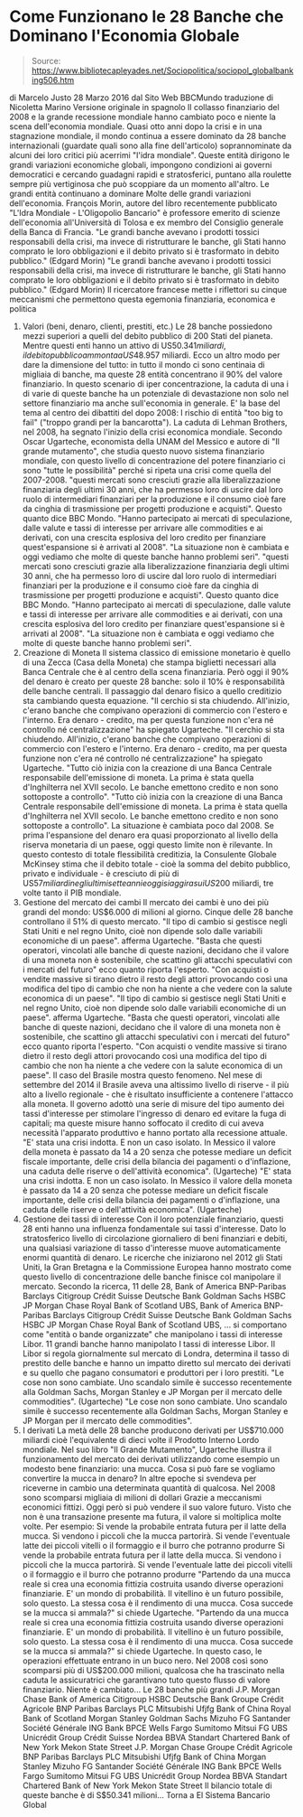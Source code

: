 # Come Funzionano le 28 Banche che Dominano l'Economia Globale

> Source: https://www.bibliotecapleyades.net/Sociopolitica/sociopol_globalbanking506.htm

di Marcelo Justo
28 Marzo 2016
dal Sito Web BBCMundo
traduzione di Nicoletta Marino
Versione originale in spagnolo
Il collasso finanziario del 2008 e la grande recessione mondiale hanno cambiato poco e niente la scena dell'economia mondiale.
Quasi otto anni dopo la crisi e in una stagnazione mondiale, il mondo continua a essere dominato da 28 banche internazionali (guardate quali sono alla fine dell'articolo) soprannominate da alcuni dei loro critici più acerrimi "l'idra mondiale".
Queste entità dirigono le grandi variazioni economiche globali, impongono condizioni ai governi democratici e cercando guadagni rapidi e stratosferici, puntano alla roulette sempre più vertiginosa che può scoppiare da un momento all'altro.
Le grandi entità continuano a dominare
Molte delle grandi variazioni dell'economia.
François Morin, autore del libro recentemente pubblicato "L'Idra Mondiale - L'Oligopolio Bancario" è professore emerito di scienze dell'economia all'Università di Tolosa e ex membro del Consiglio generale della Banca di Francia.
"Le grandi banche avevano i prodotti tossici responsabili della crisi, ma invece di ristrutturare le banche, gli Stati hanno comprato le loro obbligazioni e il debito privato si è trasformato in debito pubblico." (Edgard Morin)
"Le grandi banche avevano i prodotti tossici responsabili della crisi, ma invece di ristrutturare le banche, gli Stati hanno comprato le loro obbligazioni e il debito privato si è trasformato in debito pubblico."
(Edgard Morin)
Il ricercatore francese mette i riflettori su cinque meccanismi che permettono questa egemonia finanziaria, economica e politica
1. Valori (beni, denaro, clienti, prestiti, etc.)
Le 28 banche possiedono mezzi superiori a quelli del debito pubblico di 200 Stati del pianeta.
Mentre questi enti hanno un attivo di US$50.341 miliardi, il debito pubblico ammonta a US$48.957 miliardi.
Ecco un altro modo per dare la dimensione del tutto:
in tutto il mondo ci sono centinaia di migliaia di banche, ma queste 28 entità concentrano il 90% del valore finanziario.
In questo scenario di iper concentrazione, la caduta di una i di varie di queste banche ha un potenziale di devastazione non solo nel settore finanziario ma anche sull'economia in generale.
E' la base del tema al centro dei dibattiti del dopo 2008: l rischio di entità "too big to fail" ("troppo grandi per la bancarotta").
La caduta di Lehman Brothers, nel 2008,
ha segnato l'inizio della crisi economica mondiale.
Secondo Oscar Ugarteche, economista della UNAM del Messico e autore di "Il grande mutamento", che studia questo nuovo sistema finanziario mondiale, con questo livello di concentrazione del potere finanziario ci sono "tutte le possibilità" perché si ripeta una crisi come quella del 2007-2008.
"questi mercati sono cresciuti grazie alla liberalizzazione finanziaria degli ultimi 30 anni, che ha permesso loro di uscire dal loro ruolo di intermediari finanziari per la produzione e il consumo cioè fare da cinghia di trasmissione per progetti produzione e acquisti". Questo quanto dice BBC Mondo. "Hanno partecipato ai mercati di speculazione, dalle valute e tassi di interesse per arrivare alle commodities e ai derivati, con una crescita esplosiva del loro credito per finanziare quest'espansione si è arrivati al 2008". "La situazione non è cambiata e oggi vediamo che molte di queste banche hanno problemi seri".
"questi mercati sono cresciuti grazie alla liberalizzazione finanziaria degli ultimi 30 anni, che ha permesso loro di uscire dal loro ruolo di intermediari finanziari per la produzione e il consumo cioè fare da cinghia di trasmissione per progetti produzione e acquisti". Questo quanto dice BBC Mondo.
"Hanno partecipato ai mercati di speculazione, dalle valute e tassi di interesse per arrivare alle commodities e ai derivati, con una crescita esplosiva del loro credito per finanziare quest'espansione si è arrivati al 2008".
"La situazione non è cambiata e oggi vediamo che molte di queste banche hanno problemi seri".
2. Creazione di Moneta
Il sistema classico di emissione monetario è quello di una Zecca (Casa della Moneta) che stampa biglietti necessari alla Banca Centrale che è al centro della scena finanziaria.
Però oggi il 90% del denaro è creato per queste 28 banche: solo il 10% è responsabilità delle banche centrali.
Il passaggio dal denaro fisico a quello creditizio sta cambiando questa equazione.
"Il cerchio si sta chiudendo. All'inizio, c'erano banche che compivano operazioni di commercio con l'estero e l'interno. Era denaro - credito, ma per questa funzione non c'era né controllo né centralizzazione" ha spiegato Ugarteche.
"Il cerchio si sta chiudendo.
All'inizio, c'erano banche che compivano operazioni di commercio con l'estero e l'interno. Era denaro - credito, ma per questa funzione non c'era né controllo né centralizzazione" ha spiegato Ugarteche.
"Tutto ciò inizia con la creazione di una Banca Centrale responsabile dell'emissione di moneta. La prima è stata quella d'Inghilterra nel XVII secolo. Le banche emettono credito e non sono sottoposte a controllo".
"Tutto ciò inizia con la creazione di una Banca Centrale responsabile dell'emissione di moneta. La prima è stata quella d'Inghilterra nel XVII secolo.
Le banche emettono credito e non sono sottoposte a controllo".
La situazione è cambiata poco dal 2008.
Se prima l'espansione del denaro era quasi proporzionato al livello della riserva monetaria di un paese, oggi questo limite non è rilevante.
In questo contesto di totale flessibilità creditizia, la Consulente Globale McKinsey stima che il debito totale - cioè la somma del debito pubblico, privato e individuale - è cresciuto di più di US$57 miliardi negli ultimi sette anni e oggi si aggira sui US$200 miliardi, tre volte tanto il PIB mondiale.
3. Gestione del mercato dei cambi
Il mercato dei cambi è uno dei più grandi del mondo: US$6.000 di milioni al giorno.
Cinque delle 28 banche controllano il 51% di questo mercato.
"Il tipo di cambio si gestisce negli Stati Uniti e nel regno Unito, cioè non dipende solo dalle variabili economiche di un paese". afferma Ugarteche. "Basta che questi operatori, vincolati alle banche di queste nazioni, decidano che il valore di una moneta non è sostenibile, che scattino gli attacchi speculativi con i mercati del futuro" ecco quanto riporta l'esperto. "Con acquisti o vendite massive si tirano dietro il resto degli attori provocando così una modifica del tipo di cambio che non ha niente a che vedere con la salute economica di un paese".
"Il tipo di cambio si gestisce negli Stati Uniti e nel regno Unito, cioè non dipende solo dalle variabili economiche di un paese". afferma Ugarteche.
"Basta che questi operatori, vincolati alle banche di queste nazioni, decidano che il valore di una moneta non è sostenibile, che scattino gli attacchi speculativi con i mercati del futuro" ecco quanto riporta l'esperto.
"Con acquisti o vendite massive si tirano dietro il resto degli attori provocando così una modifica del tipo di cambio che non ha niente a che vedere con la salute economica di un paese".
Il caso del Brasile mostra questo fenomeno.
Nel mese di settembre del 2014 il Brasile aveva una altissimo livello di riserve - il più alto a livello regionale - che è risultato insufficiente a contenere l'attacco alla moneta.
Il governo adottò una serie di misure del tipo aumento dei tassi d'interesse per stimolare l'ingresso di denaro ed evitare la fuga di capitali; ma queste misure hanno soffocato il credito di cui aveva necessità l'apparato produttivo e hanno portato alla recessione attuale.
"E' stata una crisi indotta. E non un caso isolato. In Messico il valore della moneta è passato da 14 a 20 senza che potesse mediare un deficit fiscale importante, delle crisi della bilancia dei pagamenti o d'inflazione, una caduta delle riserve o dell'attività economica". (Ugarteche)
"E' stata una crisi indotta. E non un caso isolato.
In Messico il valore della moneta è passato da 14 a 20 senza che potesse mediare un deficit fiscale importante, delle crisi della bilancia dei pagamenti o d'inflazione, una caduta delle riserve o dell'attività economica".
(Ugarteche)
4. Gestione dei tassi di interesse
Con il loro potenziale finanziario, questi 28 enti hanno una influenza fondamentale sui tassi d'interesse.
Dato lo stratosferico livello di circolazione giornaliero di beni finanziari e debiti, una qualsiasi variazione di tasso d'interesse muove automaticamente enormi quantità di denaro.
Le ricerche che iniziarono nel 2012 gli Stati Uniti, la Gran Bretagna e la Commissione Europea hanno mostrato come questo livello di concentrazione delle banche finisce col manipolare il mercato.
Secondo la ricerca, 11 delle 28,
Bank of America BNP-Paribas Barclays Citigroup Crédit Suisse Deutsche Bank Goldman Sachs HSBC JP Morgan Chase Royal Bank of Scotland UBS,
Bank of America
BNP-Paribas
Barclays
Citigroup
Crédit Suisse
Deutsche Bank
Goldman Sachs
HSBC
JP Morgan Chase
Royal Bank of Scotland
UBS,
... si comportano come "entità o bande organizzate" che manipolano i tassi di interesse Libor.
11 grandi banche
hanno manipolato I tassi di interesse Libor.
Il Libor si regola giornalmente sul mercato di Londra, determina il tasso di prestito delle banche e hanno un impatto diretto sul mercato dei derivati e su quello che pagano consumatori e produttori per i loro prestiti.
"Le cose non sono cambiate. Uno scandalo simile è successo recentemente alla Goldman Sachs, Morgan Stanley e JP Morgan per il mercato delle commodities". (Ugarteche)
"Le cose non sono cambiate. Uno scandalo simile è successo recentemente alla Goldman Sachs, Morgan Stanley e JP Morgan per il mercato delle commodities".
5. I derivati
La metà delle 28 banche producono derivati per US$710.000 miliardi cioè l'equivalente di dieci volte il Prodotto Interno Lordo mondiale.
Nel suo libro "Il Grande Mutamento", Ugarteche illustra il funzionamento del mercato dei derivati utilizzando come esempio un modesto bene finanziario: una mucca.
Cosa si può fare se vogliamo convertire la mucca in denaro?
In altre epoche si svendeva per riceverne in cambio una determinata quantità di qualcosa.
Nel 2008 sono scomparsi migliaia di milioni di dollari
Grazie a meccanismi economici fittizi.
Oggi però si può vendere il suo valore futuro.
Visto che non è una transazione presente ma futura, il valore si moltiplica molte volte.
Per esempio:
Si vende la probabile entrata futura per il latte della mucca. Si vendono i piccoli che la mucca partorirà. Si vende l'eventuale latte dei piccoli vitelli o il formaggio e il burro che potranno produrre
Si vende la probabile entrata futura per il latte della mucca.
Si vendono i piccoli che la mucca partorirà.
Si vende l'eventuale latte dei piccoli vitelli o il formaggio e il burro che potranno produrre
"Partendo da una mucca reale si crea una economia fittizia costruita usando diverse operazioni finanziarie. E' un mondo di probabilità. Il vitellino è un futuro possibile, solo questo. La stessa cosa è il rendimento di una mucca. Cosa succede se la mucca si ammala?" si chiede Ugarteche.
"Partendo da una mucca reale si crea una economia fittizia costruita usando diverse operazioni finanziarie. E' un mondo di probabilità.
Il vitellino è un futuro possibile, solo questo. La stessa cosa è il rendimento di una mucca. Cosa succede se la mucca si ammala?" si chiede Ugarteche.
In questo caso, le operazioni effettuate entrano in un buco nero.
Nel 2008 così sono scomparsi più di US$200.000 milioni, qualcosa che ha trascinato nella caduta le assicuratrici che garantivano tuto questo flusso di valore finanziario.
Niente è cambiato...
Le 28 banche più grandi
J.P. Morgan Chase Bank of America Citigroup HSBC Deutsche Bank Groupe Crédit Agricole BNP Paribas Barclays PLC Mitsubishi Ufjfg Bank of China Royal Bank of Scotland Morgan Stanley Goldman Sachs Mizuho FG Santander Société Générale ING Bank BPCE Wells Fargo Sumitomo Mitsui FG UBS Unicrédit Group Crédit Suisse Nordea BBVA Standart Chartered Bank of New York Mekon State Street
J.P. Morgan Chase
Groupe Crédit Agricole
BNP Paribas
Barclays PLC
Mitsubishi Ufjfg
Bank of China
Morgan Stanley
Mizuho FG
Santander
Société Générale
ING Bank
BPCE
Wells Fargo
Sumitomo Mitsui FG
UBS
Unicrédit Group
Nordea
BBVA
Standart Chartered
Bank of New York Mekon
State Street
Il bilancio totale di queste banche è di S$50.341 milioni...
Torna a El Sistema Bancario Global
